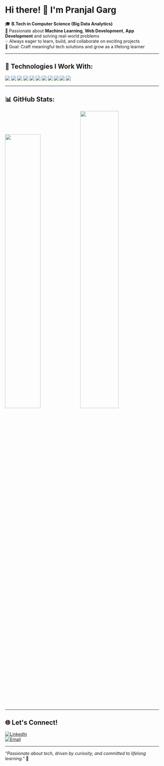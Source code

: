 # Hi there! 👋 I'm Pranjal Garg

🎓 **B.Tech in Computer Science (Big Data Analytics)**  
🚀 Passionate about **Machine Learning**, **Web Development**, **App Development** and solving real-world problems  
💡 Always eager to learn, build, and collaborate on exciting projects  
🎯 Goal: Craft meaningful tech solutions and grow as a lifelong learner  

---

## 🔧 Technologies I Work With:
<div>
  <img src="https://img.shields.io/badge/Python-3776AB?style=for-the-badge&logo=python&logoColor=white" />
  <img src="https://img.shields.io/badge/Java-007396?style=for-the-badge&logo=java&logoColor=white" />
  <img src="https://img.shields.io/badge/Flutter-02569B?style=for-the-badge&logo=flutter&logoColor=white" />
  <img src="https://img.shields.io/badge/C-00599C?style=for-the-badge&logo=c&logoColor=white" />
  <img src="https://img.shields.io/badge/C++-00599C?style=for-the-badge&logo=c%2B%2B&logoColor=white" />
  <img src="https://img.shields.io/badge/SQL-4479A1?style=for-the-badge&logo=postgresql&logoColor=white" />
  <img src="https://img.shields.io/badge/JavaScript-F7DF1E?style=for-the-badge&logo=javascript&logoColor=black" />
  <img src="https://img.shields.io/badge/HTML5-E34F26?style=for-the-badge&logo=html5&logoColor=white" />
  <img src="https://img.shields.io/badge/CSS3-1572B6?style=for-the-badge&logo=css3&logoColor=white" />
  <img src="https://img.shields.io/badge/Git-F05032?style=for-the-badge&logo=git&logoColor=white" />
  <img src="https://img.shields.io/badge/VS Code-007ACC?style=for-the-badge&logo=visual-studio-code&logoColor=white" />
</div>

---

## 📊 GitHub Stats:
<div>
  <img src="https://github-readme-stats.vercel.app/api?username=pranjal-garg&show_icons=true&theme=radical" width="48%"/>
  <img src="https://github-readme-streak-stats.herokuapp.com/?user=pranjal-garg&theme=radical" width="50%"/>
</div>

---

## 🌐 Let's Connect!
[![LinkedIn](https://img.shields.io/badge/LinkedIn-0A66C2?style=for-the-badge&logo=linkedin&logoColor=white)](https://www.linkedin.com/in/pranjal-garg-9158a0229/)  
[![Email](https://img.shields.io/badge/Gmail-D14836?style=for-the-badge&logo=gmail&logoColor=white)](mailto:pranjalgarg20055@gmail.com)  

---

_“Passionate about tech, driven by curiosity, and committed to lifelong learning.”_ 🚀  

